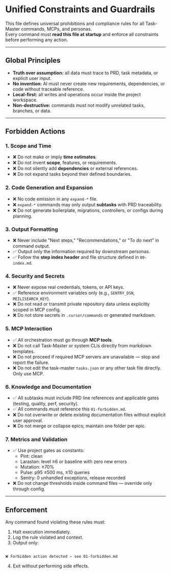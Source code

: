 # Unified Constraints and Guardrails

This file defines universal prohibitions and compliance rules for all Task-Master commands, MCPs, and personas.  
Every command must **read this file at startup** and enforce all constraints before performing any action.

---

## Global Principles
- **Truth over assumption:** all data must trace to PRD, task metadata, or explicit user input.  
- **No invention:** AI must never create new requirements, dependencies, or code without traceable reference.  
- **Local-first:** all writes and operations occur inside the project workspace.  
- **Non-destructive:** commands must not modify unrelated tasks, branches, or data.

---

## Forbidden Actions

### 1. Scope and Time
- ❌ Do not make or imply **time estimates**.  
- ❌ Do not invent **scope**, features, or requirements.  
- ❌ Do not silently add **dependencies** or external references.  
- ❌ Do not expand tasks beyond their defined boundaries.

### 2. Code Generation and Expansion
- ❌ No code emission in any `expand-*` file.  
- ❌ `expand-*` commands may only output **subtasks** with PRD traceability.  
- ❌ Do not generate boilerplate, migrations, controllers, or configs during planning.

### 3. Output Formatting
- ❌ Never include "Next steps," "Recommendations," or "To do next" in command output.  
- ✅ Output only the information required by downstream personas.  
- ✅ Follow the **step index header** and file structure defined in `00-index.md`.

### 4. Security and Secrets
- ❌ Never expose real credentials, tokens, or API keys.  
- ✅ Reference environment variables only (e.g., `SENTRY_DSN`, `MEILISEARCH_KEY`).  
- ❌ Do not read or transmit private repository data unless explicitly scoped in MCP config.  
- ❌ Do not store secrets in `.cursor/commands` or generated markdown.

### 5. MCP Interaction
- ✅ All orchestration must go through **MCP tools**.  
- ❌ Do not call Task-Master or system CLIs directly from markdown templates.  
- ❌ Do not proceed if required MCP servers are unavailable — stop and report the failure.  
- ❌ Do not edit the task-master `tasks.json` or any other task file directly.  Only use MCP.

### 6. Knowledge and Documentation
- ✅ All subtasks must include PRD line references and applicable gates (testing, quality, perf, security).  
- ✅ All commands must reference this `01-forbidden.md`.  
- ❌ Do not overwrite or delete existing documentation files without explicit user approval.  
- ❌ Do not merge or collapse epics; maintain one folder per epic.

### 7. Metrics and Validation
- ✅ Use project gates as constants:  
  - Pint: clean  
  - Larastan: level ≥6 or baseline with zero new errors  
  - Mutation: ≥70%  
  - Pulse: p95 ≤500 ms, ≤10 queries  
  - Sentry: 0 unhandled exceptions, release recorded  
- ❌ Do not change thresholds inside command files — override only through config.

---

## Enforcement
Any command found violating these rules must:
1. Halt execution immediately.  
2. Log the rule violated and context.  
3. Output only:  
```

❌ Forbidden action detected — see 01-forbidden.md

```
4. Exit without performing side effects.
